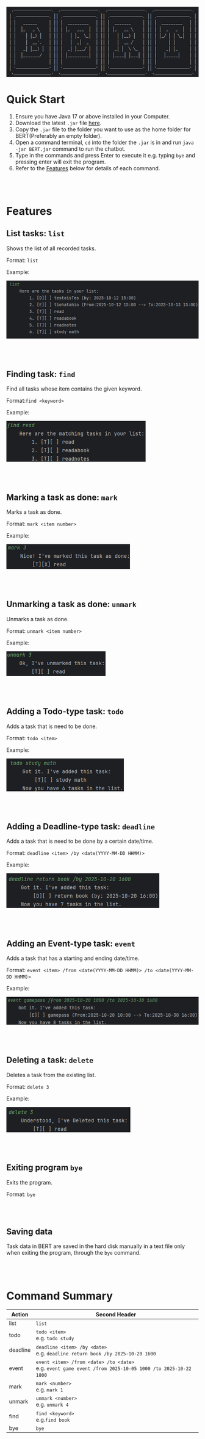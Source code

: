 
![BERT](./assets/bert.png)

# Quick Start
1. Ensure you have Java 17 or above installed in your Computer.
2. Download the latest `.jar` file [here](https://github.com/gbinw128/ip/releases).
3. Copy the `.jar` file to the folder you want to use as the home folder for 
BERT(Preferably an empty folder).
4. Open a command terminal, `cd` into the folder the `.jar` is in and run
`java -jar BERT.jar` command to run the chatbot.
5. Type in the commands and press Enter to execute it e.g. typing `bye` and 
pressing enter will exit the program.
6. Refer to the [Features](#features) below for details of each command.

<br/><br/>

# Features


## List tasks: `list`

Shows the list of all recorded tasks.

Format: `list`

Example:

![list](./assets/list_example.png)

<br/><br/>

## Finding task: `find`

Find all tasks whose item contains the given keyword.

Format:`find <keyword>`

Example:

![find](./assets/find_example.png)

<br/><br/>

## Marking a task as done: `mark`

Marks a task as done.

Format: `mark <item number>`

Example:

![mark](./assets/mark_example.png)

<br/><br/>

## Unmarking a task as done: `unmark`

Unmarks a task as done.

Format: `unmark <item number>`

Example:

![unmark](./assets/unmark_example.png)

<br/><br/>

## Adding a Todo-type task: `todo`

Adds a task that is need to be done.

Format: `todo <item>`

Example:

![todo](./assets/todo_example.png)

<br/><br/>

## Adding a Deadline-type task: `deadline`

Adds a task that is need to be done by a certain date/time.

Format: `deadline <item> /by <date(YYYY-MM-DD HHMM)>`

Example:

![deadline](./assets/deadline_example.png)

<br/><br/>

## Adding an Event-type task: `event`

Adds a task that has a starting and ending date/time.

Format: `event <item> /from <date(YYYY-MM-DD HHMM)> /to <date(YYYY-MM-DD HHMM)>`

Example:

![event](./assets/event_example.png)

<br/><br/>

## Deleting a task: `delete`

Deletes a task from the existing list.

Format: `delete 3`

Example:

![event](./assets/delete_example.png)

<br/><br/>

## Exiting program `bye`

Exits the program.

Format: `bye`

<br/><br/>


## Saving data
Task data in BERT are saved in the hard disk manually in a text file
only when exiting the program, through the `bye` command.

<br/><br/>

# Command Summary

| Action   | Second Header                                                                                                 |
|----------|---------------------------------------------------------------------------------------------------------------|
| list     | `list`                                                                                                        |
| todo     | `todo <item>`<br/> e.g. `todo study`                                                                          |
| deadline | `deadline <item> /by <date>`<br/> e.g. `deadline return book /by 2025-10-20 1600`                             |
| event    | `event <item> /from <date> /to <date>`<br/> e.g. `event game event /from 2025-10-05 1000 /to 2025-10-22 1800` |
| mark     | `mark <number>`<br/>e.g. `mark 1`                                                                             |
| unmark   | `unmark <number>`<br/>e.g. `unmark 4`                                                                         |
| find     | `find <keyword>`<br/>e.g.`find book`                                                                          |
| bye      | `bye`                                                                                                         |